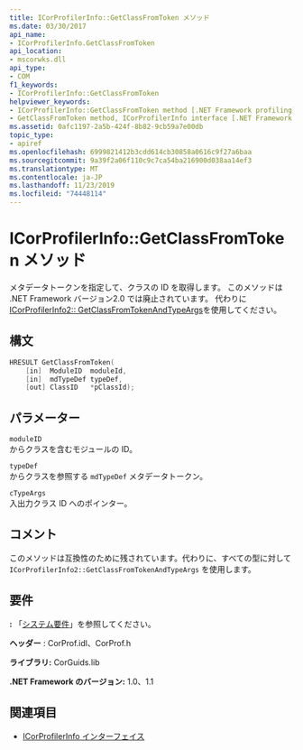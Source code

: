 ```yaml
---
title: ICorProfilerInfo::GetClassFromToken メソッド
ms.date: 03/30/2017
api_name:
- ICorProfilerInfo.GetClassFromToken
api_location:
- mscorwks.dll
api_type:
- COM
f1_keywords:
- ICorProfilerInfo::GetClassFromToken
helpviewer_keywords:
- ICorProfilerInfo::GetClassFromToken method [.NET Framework profiling]
- GetClassFromToken method, ICorProfilerInfo interface [.NET Framework profiling]
ms.assetid: 0afc1197-2a5b-424f-8b82-9cb59a7e00db
topic_type:
- apiref
ms.openlocfilehash: 6999821412b3cdd614cb30858a0616c9f27a6baa
ms.sourcegitcommit: 9a39f2a06f110c9c7ca54ba216900d038aa14ef3
ms.translationtype: MT
ms.contentlocale: ja-JP
ms.lasthandoff: 11/23/2019
ms.locfileid: "74448114"
---
```

# <a name="icorprofilerinfogetclassfromtoken-method"></a>ICorProfilerInfo::GetClassFromToken メソッド
メタデータトークンを指定して、クラスの ID を取得します。 このメソッドは .NET Framework バージョン2.0 では廃止されています。 代わりに[ICorProfilerInfo2:: GetClassFromTokenAndTypeArgs](../../../../docs/framework/unmanaged-api/profiling/icorprofilerinfo2-getclassfromtokenandtypeargs-method.md)を使用してください。  
  
## <a name="syntax"></a>構文  
  
```cpp  
HRESULT GetClassFromToken(  
    [in]  ModuleID  moduleId,  
    [in]  mdTypeDef typeDef,  
    [out] ClassID   *pClassId);  
```  
  
## <a name="parameters"></a>パラメーター  
 `moduleID`  
 からクラスを含むモジュールの ID。  
  
 `typeDef`  
 からクラスを参照する `mdTypeDef` メタデータトークン。  
  
 `cTypeArgs`  
 入出力クラス ID へのポインター。  
  
## <a name="remarks"></a>コメント  
 このメソッドは互換性のために残されています。代わりに、すべての型に対して `ICorProfilerInfo2::GetClassFromTokenAndTypeArgs` を使用します。  
  
## <a name="requirements"></a>要件  
 **:** 「[システム要件](../../../../docs/framework/get-started/system-requirements.md)」を参照してください。  
  
 **ヘッダー** : CorProf.idl、CorProf.h  
  
 **ライブラリ:** CorGuids.lib  
  
 **.NET Framework のバージョン:** 1.0、1.1  
  
## <a name="see-also"></a>関連項目

- [ICorProfilerInfo インターフェイス](../../../../docs/framework/unmanaged-api/profiling/icorprofilerinfo-interface.md)
